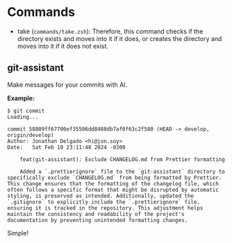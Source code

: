 # Commands

- take (`commands/take.zsh`): Therefore, this command checks if the directory exists and moves into it if it does, or creates the directory and moves into it if it does not exist.

## git-assistant

Make messages for your commits with AI.

**Example:**

```shell
$ git commit
Loading...

commit 58809ff67700ef35506dd8488db7af0f63c2f580 (HEAD -> develop, origin/develop)
Author: Jonathan Delgado <hi@jon.soy>
Date:   Sat Feb 10 23:11:48 2024 -0300

    feat(git-assistant): Exclude CHANGELOG.md from Prettier formatting
    
    Added a `.prettierignore` file to the `git-assistant` directory to specifically exclude `CHANGELOG.md` from being formatted by Prettier. This change ensures that the formatting of the changelog file, which often follows a specific format that might be disrupted by automatic styling, is preserved as intended. Additionally, updated the `.gitignore` to explicitly include the `.prettierignore` file, ensuring it is tracked in the repository. This adjustment helps maintain the consistency and readability of the project's documentation by preventing unintended formatting changes.
```

Simple!
